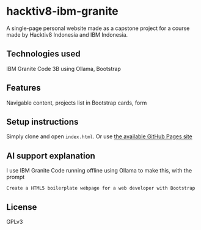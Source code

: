 # hacktiv8-ibm-granite

A single-page personal website made as a capstone project for a course made by Hacktiv8 Indonesia and IBM Indonesia.

## Technologies used

IBM Granite Code 3B using Ollama, Bootstrap

## Features

Navigable content, projects list in Bootstrap cards, form

## Setup instructions

Simply clone and open `index.html`. Or use [the available GitHub Pages site](https://admrulankor.github.io/hacktiv8-ibm-granite/)

## AI support explanation

I use IBM Granite Code running offline using Ollama to make this, with the prompt

```Create a HTML5 boilerplate webpage for a web developer with Bootstrap```

## License

GPLv3
